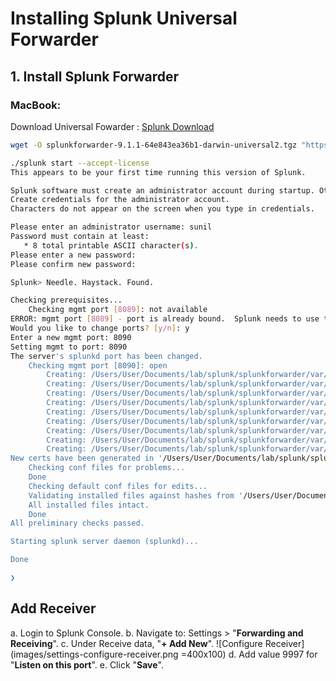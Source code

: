 # Installing Splunk Universal Forwarder

## 1. Install Splunk Forwarder

### MacBook:

Download Universal Fowarder : [Splunk Download](https://www.splunk.com/en_us/download/universal-forwarder.html#)

```bash
wget -O splunkforwarder-9.1.1-64e843ea36b1-darwin-universal2.tgz "https://download.splunk.com/products/universalforwarder/releases/9.1.1/osx/splunkforwarder-9.1.1-64e843ea36b1-darwin-universal2.tgz"
```

```bash
./splunk start --accept-license
This appears to be your first time running this version of Splunk.

Splunk software must create an administrator account during startup. Otherwise, you cannot log in.
Create credentials for the administrator account.
Characters do not appear on the screen when you type in credentials.

Please enter an administrator username: sunil
Password must contain at least:
   * 8 total printable ASCII character(s).
Please enter a new password:
Please confirm new password:

Splunk> Needle. Haystack. Found.

Checking prerequisites...
	Checking mgmt port [8089]: not available
ERROR: mgmt port [8089] - port is already bound.  Splunk needs to use this port.
Would you like to change ports? [y/n]: y
Enter a new mgmt port: 8090
Setting mgmt to port: 8090
The server's splunkd port has been changed.
	Checking mgmt port [8090]: open
		Creating: /Users/User/Documents/lab/splunk/splunkforwarder/var/run/splunk/appserver/i18n
		Creating: /Users/User/Documents/lab/splunk/splunkforwarder/var/run/splunk/appserver/modules/static/css
		Creating: /Users/User/Documents/lab/splunk/splunkforwarder/var/run/splunk/upload
		Creating: /Users/User/Documents/lab/splunk/splunkforwarder/var/run/splunk/search_telemetry
		Creating: /Users/User/Documents/lab/splunk/splunkforwarder/var/run/splunk/search_log
		Creating: /Users/User/Documents/lab/splunk/splunkforwarder/var/spool/splunk
		Creating: /Users/User/Documents/lab/splunk/splunkforwarder/var/spool/dirmoncache
		Creating: /Users/User/Documents/lab/splunk/splunkforwarder/var/lib/splunk/authDb
		Creating: /Users/User/Documents/lab/splunk/splunkforwarder/var/lib/splunk/hashDb
New certs have been generated in '/Users/User/Documents/lab/splunk/splunkforwarder/etc/auth'.
	Checking conf files for problems...
	Done
	Checking default conf files for edits...
	Validating installed files against hashes from '/Users/User/Documents/lab/splunk/splunkforwarder/splunkforwarder-9.1.1-64e843ea36b1-darwin-universal2-manifest'
	All installed files intact.
	Done
All preliminary checks passed.

Starting splunk server daemon (splunkd)...

Done

❯
```

## Add Receiver

a. Login to Splunk Console.
b. Navigate to: Settings > "**Forwarding and Receiving**".
c. Under Receive data, "**+ Add New**".
   ![Configure Receiver](images/settings-configure-receiver.png =400x100)
d. Add value 9997 for "**Listen on this port**".
e. Click "**Save**".
